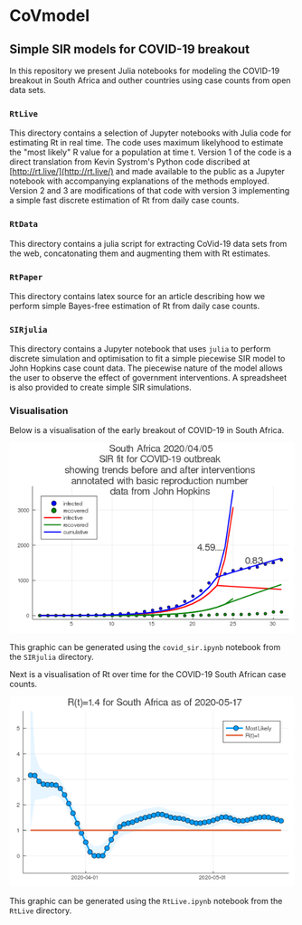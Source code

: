 # CoVmodel

## Simple SIR models for COVID-19 breakout

In this repository we present Julia notebooks for modeling the
COVID-19 breakout in South Africa and outher countries using 
case counts from open data sets.

### `RtLive`

This directory contains a selection of Jupyter notebooks with Julia code for estimating
Rt in real time. The code uses maximum likelyhood to estimate the
"most likely" R value for a population at time t. Version 1 of the code is a
direct translation from Kevin Systrom's Python code discribed at [http://rt.live/](http://rt.live/)
and made available to the public as a Jupyter notebook with accompanying
explanations of the methods employed. Version 2 and 3 are modifications
of that code with version 3 implementing a simple fast discrete estimation of
Rt from daily case counts.

### `RtData`

This directory contains a julia script for extracting CoVid-19 data sets from the web,
concatonating them and augmenting them with Rt estimates.

### `RtPaper`

This directory contains latex source for an article describing how we perform simple
Bayes-free estimation of Rt from daily case counts.

### `SIRjulia`

This directory contains a Jupyter notebook that uses `julia` to perform discrete simulation
and optimisation to fit a simple piecewise SIR model to John Hopkins case count data. 
The piecewise nature of the model allows the user to observe the effect of government 
interventions. A spreadsheet is also provided to create simple SIR simulations.

### Visualisation

Below is a visualisation of the early breakout of COVID-19 in South Africa.

![alt text](https://github.com/HughMurrell/CoVmodel/blob/master/SIRjulia/covid_plots/SIRfitSouthAfrica.png "COVID-19 South Africa")

This graphic can be generated using the `covid_sir.ipynb` notebook from the `SIRjulia`
directory.

Next is a visualisation of Rt over time for the COVID-19 South African case counts.

![alt text](https://github.com/HughMurrell/CoVmodel/blob/master/RtLive/plots/Rt_SouthAfrica.png "Rt Live, South Africa")

This graphic can be generated using the `RtLive.ipynb` notebook from the `RtLive`
directory.

